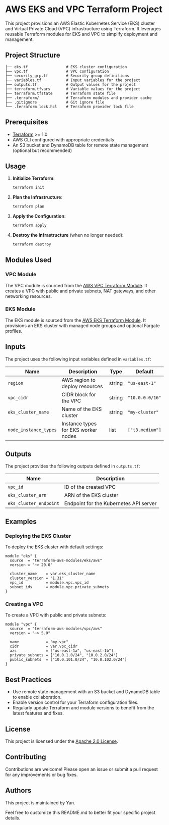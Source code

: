 # AWS EKS and VPC Terraform Project

This project provisions an AWS Elastic Kubernetes Service (EKS) cluster and Virtual Private Cloud (VPC) infrastructure using Terraform. It leverages reusable Terraform modules for EKS and VPC to simplify deployment and management.

## Project Structure

```table
├── eks.tf                 # EKS cluster configuration
├── vpc.tf                 # VPC configuration
├── security_grp.tf        # Security group definitions
├── variables.tf           # Input variables for the project
├── outputs.tf             # Output values for the project
├── terraform.tfvars       # Variable values for the project
├── terraform.tfstate      # Terraform state file
├── .terraform/            # Terraform modules and provider cache
├── .gitignore             # Git ignore file
└── .terraform.lock.hcl    # Terraform provider lock file
```

## Prerequisites

- [Terraform](https://www.terraform.io/downloads.html) >= 1.0
- AWS CLI configured with appropriate credentials
- An S3 bucket and DynamoDB table for remote state management (optional but recommended)

## Usage

1. **Initialize Terraform**:

   ```bash
   terraform init
   ```

2. **Plan the Infrastructure**:

   ```bash
   terraform plan
   ```

3. **Apply the Configuration**:

   ```bash
   terraform apply
   ```

4. **Destroy the Infrastructure** (when no longer needed):

   ```bash
   terraform destroy
   ```

## Modules Used

### VPC Module

The VPC module is sourced from the [AWS VPC Terraform Module](https://github.com/terraform-aws-modules/terraform-aws-vpc). It creates a VPC with public and private subnets, NAT gateways, and other networking resources.

### EKS Module

The EKS module is sourced from the [AWS EKS Terraform Module](https://github.com/terraform-aws-modules/terraform-aws-eks). It provisions an EKS cluster with managed node groups and optional Fargate profiles.

## Inputs

The project uses the following input variables defined in `variables.tf`:

| Name                  | Description                                | Type   | Default       |
|-----------------------|--------------------------------------------|--------|---------------|
| `region`              | AWS region to deploy resources            | string | `"us-east-1"` |
| `vpc_cidr`            | CIDR block for the VPC                    | string | `"10.0.0.0/16"` |
| `eks_cluster_name`    | Name of the EKS cluster                   | string | `"my-cluster"` |
| `node_instance_types` | Instance types for EKS worker nodes       | list   | `["t3.medium"]` |

## Outputs

The project provides the following outputs defined in `outputs.tf`:

| Name                  | Description                                |
|-----------------------|--------------------------------------------|
| `vpc_id`              | ID of the created VPC                     |
| `eks_cluster_arn`     | ARN of the EKS cluster                    |
| `eks_cluster_endpoint`| Endpoint for the Kubernetes API server    |

## Examples

### Deploying the EKS Cluster

To deploy the EKS cluster with default settings:

```hcl
module "eks" {
  source  = "terraform-aws-modules/eks/aws"
  version = "~> 20.0"

  cluster_name    = var.eks_cluster_name
  cluster_version = "1.31"
  vpc_id          = module.vpc.vpc_id
  subnet_ids      = module.vpc.private_subnets
}
```

### Creating a VPC

To create a VPC with public and private subnets:

```hcl
module "vpc" {
  source  = "terraform-aws-modules/vpc/aws"
  version = "~> 5.0"

  name            = "my-vpc"
  cidr            = var.vpc_cidr
  azs             = ["us-east-1a", "us-east-1b"]
  private_subnets = ["10.0.1.0/24", "10.0.2.0/24"]
  public_subnets  = ["10.0.101.0/24", "10.0.102.0/24"]
}
```

## Best Practices

- Use remote state management with an S3 bucket and DynamoDB table to enable collaboration.
- Enable version control for your Terraform configuration files.
- Regularly update Terraform and module versions to benefit from the latest features and fixes.

## License

This project is licensed under the [Apache 2.0 License](LICENSE).

## Contributing

Contributions are welcome! Please open an issue or submit a pull request for any improvements or bug fixes.

## Authors

This project is maintained by Yan.

Feel free to customize this README.md to better fit your specific project details.
